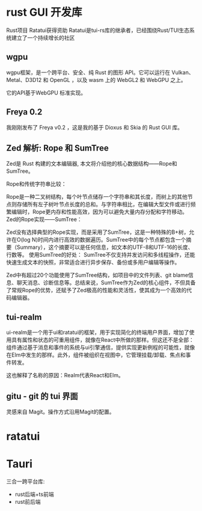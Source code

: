 # rust GUI 开发库

Rust项目 Ratatui获得资助
Ratatui是tui-rs库的继承者，已经围绕Rust/TUI生态系统建立了一个持续增长的社区

## wgpu

wgpu框架，是一个跨平台、安全、纯 Rust 的图形 API。它可以运行在 Vulkan、Metal、D3D12 和 OpenGL ，以及 wasm 上的 WebGL2 和 WebGPU 之上。

它的API基于WebGPU 标准实现。


## Freya 0.2
我刚刚发布了 Freya v0.2 ，这是我的基于 Dioxus 和 Skia 的 Rust GUI 库。



## Zed 解析: Rope 和 SumTree
Zed是 Rust 构建的文本编辑器, 本文将介绍他的核心数据结构——Rope和SumTree。

Rope和传统字符串比较：

Rope是一种二叉树结构，每个叶节点储存一个字符串和其长度，而树上的其他节点则存储所有左子树叶节点长度的总和。与字符串相比，在编辑大型文件或进行频繁编辑时，Rope更内存和性能高效，因为可以避免大量内存分配和字符移动。
Zed的Rope实现——SumTree：

Zed没有选择典型的Rope实现，而是采用了SumTree，这是一种特殊的B+树，允许在O(log N)时间内进行高效的数据遍历。SumTree中的每个节点都包含一个摘要（Summary），这个摘要可以是任何信息，如文本的UTF-8和UTF-16的长度、行数等。
使用SumTree的好处：
SumTree不仅支持并发访问和多线程操作，还能快速生成文本的快照，非常适合进行异步保存、备份或多用户编辑等操作。

Zed中有超过20个功能使用了SumTree结构，如项目中的文件列表、git blame信息、聊天消息、诊断信息等。总结来说，SumTree作为Zed的核心组件，不但具备了常规Rope的优势，还赋予了Zed极高的性能和灵活性，使其成为一个高效的代码编辑器。

## tui-realm

ui-realm是一个用于ui和ratatui的框架，用于实现简化的终端用户界面，增加了使用具有属性和状态的可重用组件，就像在React中所做的那样。但这还不是全部：组件通过基于消息和事件的系统与ui引擎通信，提供实现更新例程的可能性，就像在Elm中发生的那样。此外，组件被组织在视图中，它管理挂载/卸载、焦点和事件转发。

这也解释了名称的原因：Realm代表React和Elm。

## gitu - git 的 tui 界面
灵感来自 Magit。操作方式沿用Magit的配置。

# ratatui 


# Tauri

三合一跨平台库:
- rust后端+ts前端
- rust前后端
